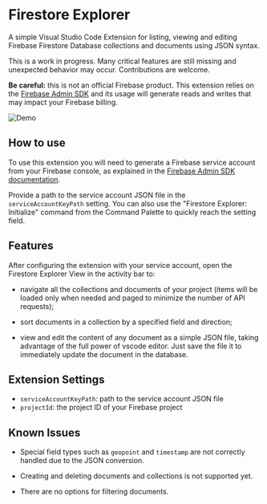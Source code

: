 # Firestore Explorer

A simple Visual Studio Code Extension for listing, viewing and editing Firebase Firestore Database collections and documents using JSON syntax.

This is a work in progress. Many critical features are still missing and unexpected behavior may occur. Contributions are welcome.

**Be careful:** this is not an official Firebase product. This extension relies on the [Firebase Admin SDK](https://firebase.google.com/docs/admin/setup) and its usage will generate reads and writes that may impact your Firebase billing.

![Demo](https://user-images.githubusercontent.com/54476193/162635495-b9a7d369-a090-4aa8-a874-5ff1a2e45738.gif)

## How to use

To use this extension you will need to generate a Firebase service account from your Firebase console, as explained in the [Firebase Admin SDK documentation](https://firebase.google.com/docs/admin/setup#set-up-project-and-service-account).

Provide a path to the service account JSON file in the `serviceAccountKeyPath` setting. You can also use the "Firestore Explorer: Initialize" command from the Command Palette to quickly reach the setting field.

## Features

After configuring the extension with your service account, open the Firestore Explorer View in the activity bar to:

- navigate all the collections and documents of your project (items will be loaded only when needed and paged to minimize the number of API requests);

- sort documents in a collection by a specified field and direction;

- view and edit the content of any document as a simple JSON file, taking advantage of the full power of vscode editor. Just save the file it to immediately update the document in the database.

## Extension Settings

- `serviceAccountKeyPath`: path to the service account JSON file
- `projectId`: the project ID of your Firebase project

## Known Issues

- Special field types such as `geopoint` and `timestamp` are not correctly handled due to the JSON conversion.

- Creating and deleting documents and collections is not supported yet.

- There are no options for filtering documents.
